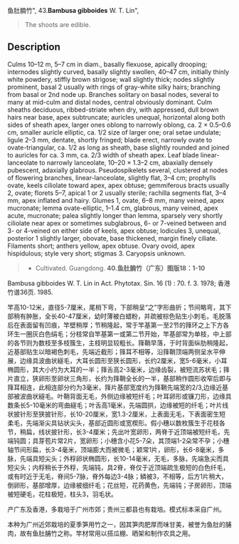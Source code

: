 鱼肚腩竹",
43.**Bambusa gibboides** W. T. Lin",

> The shoots are edible.

## Description
Culms 10–12 m, 5–7 cm in diam., basally flexuose, apically drooping; internodes slightly curved, basally slightly swollen, 40–47 cm, initially thinly white powdery, stiffly brown strigose; wall slightly thick; nodes slightly prominent, basal 2 usually with rings of gray-white silky hairs; branching from basal or 2nd node up. Branches solitary on basal nodes, several to many at mid-culm and distal nodes, central obviously dominant. Culm sheaths deciduous, ribbed-striate when dry, with appressed, dull brown hairs near base, apex subtruncate; auricles unequal, horizontal along both sides of sheath apex, larger ones oblong to narrowly oblong, ca. 2 × 0.5–0.6 cm, smaller auricle elliptic, ca. 1/2 size of larger one; oral setae undulate; ligule 2–3 mm, dentate, shortly fringed; blade erect, narrowly ovate to ovate-triangular, ca. 1/2 as long as sheath, base slightly rounded and joined to auricles for ca. 3 mm, ca. 2/3 width of sheath apex. Leaf blade linear-lanceolate to narrowly lanceolate, 10–20 × 1.3–2 cm, abaxially densely pubescent, adaxially glabrous. Pseudospikelets several, clustered at nodes of flowering branches, linear-lanceolate, slightly flat, 3–4 cm; prophylls ovate, keels ciliolate toward apex, apex obtuse; gemmiferous bracts usually 2, ovate; florets 5–7, apical 1 or 2 usually sterile; rachilla segments flat, 3–4 mm, apex inflated and hairy. Glumes 1, ovate, 6–8 mm, many veined, apex mucronate; lemma ovate-elliptic, 1–1.4 cm, glabrous, many veined, apex acute, mucronate; palea slightly longer than lemma, sparsely very shortly ciliolate near apex or sometimes subglabrous, 6- or 7-veined between and 3- or 4-veined on either side of keels, apex obtuse; lodicules 3, unequal, posterior 1 slightly larger, obovate, base thickened, margin finely ciliate. Filaments short; anthers yellow, apex obtuse. Ovary ovoid, apex hispidulous; style very short; stigmas 3. Caryopsis unknown.

> * Cultivated. Guangdong.
**40.鱼肚腩竹（广东）图版18：1-10**

Bambusa gibboides W. T. Lin in Act. Phytotax. Sin. 16 (1) : 70. f. 3. 1978; 香港竹谱36页. 1985.

竿高10-12米，直径5-7厘米，尾梢下弯，下部稍呈“之”字形曲折；节间略弯，其下部稍有肿胀，全长40-47厘米，幼时薄被白蜡粉，并疏被棕色贴生小刺毛，毛脱落后在表面留有凹痕，竿壁稍厚；节稍隆起，常于竿基第一至2节的箨环之上下方各环生一圈灰白色绢毛；分枝常自竿基第一或第二节开始，竿基部常为单枝，中上部的各节则为数枝至多枝簇生，主枝明显较粗长。箨鞘早落，于时背面纵肋稍隆起，近基部贴生以暗褐色刺毛，先端近截形；箨耳不相等，沿箨鞘顶端两侧呈水平伸展，边缘具波曲状繸毛，大耳长圆形至狭长圆形，长约2厘米，宽5-6毫米，小耳椭圆形，其大小约为大耳的一半；箨舌高2-3毫米，边缘齿裂，被短流苏状毛；箨片直立，狭卵形至卵状三角形，长约为箨鞘全长的一半，基部稍作圆形收窄后即与箨耳相连，此相连部分约为3毫米，箨片基部宽度约为箨鞘先端宽的2/3,边缘近基部被波曲状繸毛。叶鞘背面无毛，外侧边缘被短纤毛；叶耳卵形或镰刀形，边缘具数条长5-10毫米的弯曲繸毛；叶舌高1毫米，先端圆拱，边缘被短的纤毛；叶片线状披针形至狭披针形，长10-20厘米，宽1.3-2厘米，上表面无毛，下表面密生短柔毛，先端渐尖具钻状尖头，基部近圆形或宽楔形。假小穗以数枚簇生于花枝各节，稍扁，线状披针形，长3-4厘米；先出叶宽卵形，两脊于近顶端被短纤毛，先端钝圆；具芽苞片常2片，宽卵形；小穗含小花5-7朵，其顶端1-2朵常不孕；小穗轴节间形扁，长3-4毫米，顶端膨大而被微毛；颖常1片，卵形，长6-8毫米，多脉，先端具短尖头；外稃卵状椭圆形，长10-14毫米，无毛，多脉，先端急尖而具短尖头；内稃稍长于外稃，先端钝，具2脊，脊仅于近顶端疏生极短的白色纤毛，或有时近于无毛，脊间5-7脉，脊外每边3-4脉；鳞被3，不相等，后方1片稍大，倒卵形，基部增厚，边缘被细纤毛；花丝短，花药黄色，先端钝；子房卵形，顶端被短硬毛，花柱极短，柱头3，羽毛状。

产广东及香港，多栽培于广州市郊；贵州三都县也有栽培。模式标本采自广州。

本种为广州近郊栽培的夏季笋用竹之一，因其笋肉肥厚而味甘美，被誉为鱼肚的脯肉，故有鱼肚脯竹之称。竿材常用以搭瓜棚、晒架和制作农具之用。
